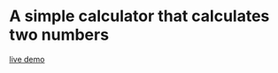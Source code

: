# A simple calculator that calculates two numbers
[live demo](https://tayyibpolat.github.io/calculator/)
